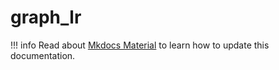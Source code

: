 # graph_lr

!!! info
    Read about [Mkdocs Material](https://squidfunk.github.io/mkdocs-material/creating-your-site/) to learn how to update this documentation.